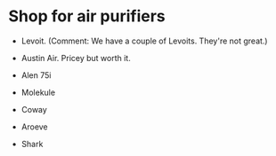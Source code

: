 [//]: # (source: jph)
[//]: # (tags: shop)

# Shop for air purifiers

* Levoit. (Comment: We have a couple of Levoits. They're not great.)

* Austin Air. Pricey but worth it. 

* Alen 75i

* Molekule

* Coway

* Aroeve

* Shark
